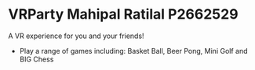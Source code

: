 # VRParty Mahipal Ratilal P2662529

A VR experience for you and your friends!
- Play a range of games including:
Basket Ball, Beer Pong, Mini Golf and BIG Chess
